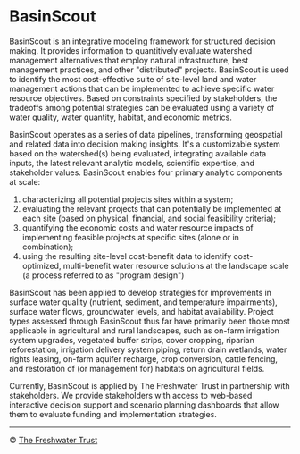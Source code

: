 # BasinScout

BasinScout is an integrative modeling framework for structured decision making. It provides information to quantitively evaluate watershed management alternatives that employ natural infrastructure, best management practices, and other "distributed" projects. BasinScout is used to identify the most cost-effective suite of site-level land and water management actions that can be implemented to achieve specific water resource objectives. Based on constraints specified by stakeholders, the tradeoffs among potential strategies can be evaluated using a variety of water quality, water quantity, habitat, and economic metrics.  

BasinScout operates as a series of data pipelines, transforming geospatial and related data into decision making insights. It's a customizable system based on the watershed(s) being evaluated, integrating available data inputs, the latest relevant analytic models, scientific expertise, and stakeholder values. BasinScout enables four primary analytic components at scale: 

1. characterizing all potential projects sites within a system; 
2. evaluating the relevant projects that can potentially be implemented at each site (based on physical, financial, and social feasibility criteria); 
3. quantifying the economic costs and water resource impacts of implementing feasible projects at specific sites (alone or in combination); 
4. using the resulting site-level cost-benefit data to identify cost-optimized, multi-benefit water resource solutions at the landscape scale (a process referred to as "program design")

BasinScout has been applied to develop strategies for improvements in surface water quality (nutrient, sediment, and temperature impairments), surface water flows, groundwater levels, and habitat availability. Project types assessed through BasinScout thus far have primarily been those most applicable in agricultural and rural landscapes, such as on-farm irrigation system upgrades, vegetated buffer strips, cover cropping, riparian reforestation, irrigation delivery system piping, return drain wetlands, water rights leasing, on-farm aquifer recharge, crop conversion, cattle fencing, and restoration of (or management for) habitats on agricultural fields. 

Currently, BasinScout is applied by The Freshwater Trust in partnership with stakeholders. We provide stakeholders with access to web-based interactive decision support and scenario planning dashboards that allow them to evaluate funding and implementation strategies. 

----

:copyright: [The Freshwater Trust](https://github.com/thefreshwatertrust/.github/blob/main/profile/README.md)
